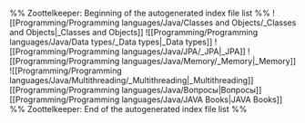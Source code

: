 %% Zoottelkeeper: Beginning of the autogenerated index file list  %%
 ![[Programming/Programming languages/Java/Classes and Objects/_Classes and Objects|_Classes and Objects]]
 ![[Programming/Programming languages/Java/Data types/_Data types|_Data types]]
 ![[Programming/Programming languages/Java/JPA/_JPA|_JPA]]
 ![[Programming/Programming languages/Java/Memory/_Memory|_Memory]]
 ![[Programming/Programming languages/Java/Multithreading/_Multithreading|_Multithreading]]
 [[Programming/Programming languages/Java/Вопросы|Вопросы]]
 [[Programming/Programming languages/Java/JAVA Books|JAVA Books]]
%% Zoottelkeeper: End of the autogenerated index file list  %%
